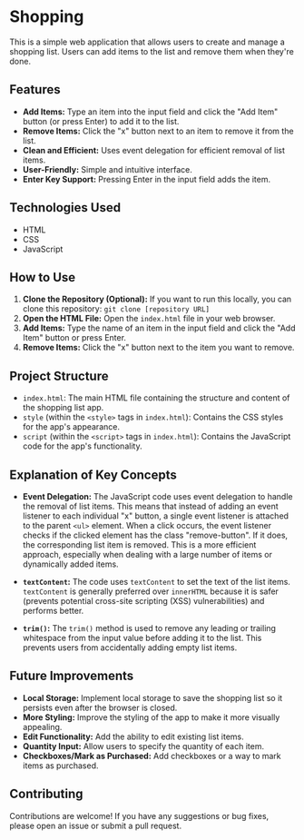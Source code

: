 
# Shopping 

This is a simple web application that allows users to create and manage a shopping list.  Users can add items to the list and remove them when they're done.

## Features

* **Add Items:**  Type an item into the input field and click the "Add Item" button (or press Enter) to add it to the list.
* **Remove Items:** Click the "x" button next to an item to remove it from the list.
* **Clean and Efficient:** Uses event delegation for efficient removal of list items.
* **User-Friendly:** Simple and intuitive interface.
* **Enter Key Support:** Pressing Enter in the input field adds the item.

## Technologies Used

* HTML
* CSS
* JavaScript

## How to Use

1.  **Clone the Repository (Optional):** If you want to run this locally, you can clone this repository: `git clone [repository URL]`
2.  **Open the HTML File:** Open the `index.html` file in your web browser.
3.  **Add Items:** Type the name of an item in the input field and click the "Add Item" button or press Enter.
4.  **Remove Items:** Click the "x" button next to the item you want to remove.

## Project Structure

*   `index.html`: The main HTML file containing the structure and content of the shopping list app.
*   `style` (within the `<style>` tags in `index.html`):  Contains the CSS styles for the app's appearance.
*   `script` (within the `<script>` tags in `index.html`): Contains the JavaScript code for the app's functionality.

##  Explanation of Key Concepts

*   **Event Delegation:** The JavaScript code uses event delegation to handle the removal of list items. This means that instead of adding an event listener to each individual "x" button, a single event listener is attached to the parent `<ul>` element.  When a click occurs, the event listener checks if the clicked element has the class "remove-button". If it does, the corresponding list item is removed. This is a more efficient approach, especially when dealing with a large number of items or dynamically added items.

*   **`textContent`:** The code uses `textContent` to set the text of the list items. `textContent` is generally preferred over `innerHTML` because it is safer (prevents potential cross-site scripting (XSS) vulnerabilities) and performs better.

*   **`trim()`:** The `trim()` method is used to remove any leading or trailing whitespace from the input value before adding it to the list. This prevents users from accidentally adding empty list items.

## Future Improvements

*   **Local Storage:** Implement local storage to save the shopping list so it persists even after the browser is closed.
*   **More Styling:** Improve the styling of the app to make it more visually appealing.
*   **Edit Functionality:** Add the ability to edit existing list items.
*   **Quantity Input:** Allow users to specify the quantity of each item.
*   **Checkboxes/Mark as Purchased:** Add checkboxes or a way to mark items as purchased.

## Contributing

Contributions are welcome! If you have any suggestions or bug fixes, please open an issue or submit a pull request.
